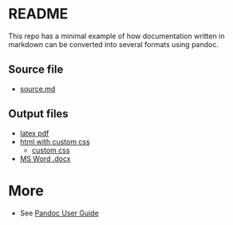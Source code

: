 # README

This repo has a minimal example of how documentation written in markdown can be converted into several formats using pandoc.

## Source file

- [source.md](https://github.com/muuankarski/qog-doc/blob/master/source.md)

## Output files

- [latex pdf](http://muuankarski.github.io/qog-doc/output.pdf)
- [html with custom css](http://muuankarski.github.io/qog-doc/output.html)
    - [custom css](https://github.com/muuankarski/qog-doc/blob/master/markdown.css)
- [MS Word .docx](muuankarski.github.io/qog-doc/output.docx)

# More

- See [Pandoc User Guide](http://johnmacfarlane.net/pandoc/README.html)